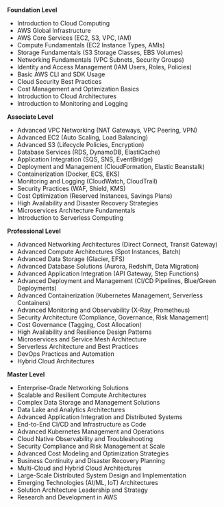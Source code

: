 **Foundation Level**

*   Introduction to Cloud Computing
*   AWS Global Infrastructure
*   AWS Core Services (EC2, S3, VPC, IAM)
*   Compute Fundamentals (EC2 Instance Types, AMIs)
*   Storage Fundamentals (S3 Storage Classes, EBS Volumes)
*   Networking Fundamentals (VPC Subnets, Security Groups)
*   Identity and Access Management (IAM Users, Roles, Policies)
*   Basic AWS CLI and SDK Usage
*   Cloud Security Best Practices
*   Cost Management and Optimization Basics
*   Introduction to Cloud Architectures
*   Introduction to Monitoring and Logging

**Associate Level**

*   Advanced VPC Networking (NAT Gateways, VPC Peering, VPN)
*   Advanced EC2 (Auto Scaling, Load Balancing)
*   Advanced S3 (Lifecycle Policies, Encryption)
*   Database Services (RDS, DynamoDB, ElastiCache)
*   Application Integration (SQS, SNS, EventBridge)
*   Deployment and Management (CloudFormation, Elastic Beanstalk)
*   Containerization (Docker, ECS, EKS)
*   Monitoring and Logging (CloudWatch, CloudTrail)
*   Security Practices (WAF, Shield, KMS)
*   Cost Optimization (Reserved Instances, Savings Plans)
*   High Availability and Disaster Recovery Strategies
*   Microservices Architecture Fundamentals
*   Introduction to Serverless Computing

**Professional Level**

*   Advanced Networking Architectures (Direct Connect, Transit Gateway)
*   Advanced Compute Architectures (Spot Instances, Batch)
*   Advanced Data Storage (Glacier, EFS)
*   Advanced Database Solutions (Aurora, Redshift, Data Migration)
*   Advanced Application Integration (API Gateway, Step Functions)
*   Advanced Deployment and Management (CI/CD Pipelines, Blue/Green Deployments)
*   Advanced Containerization (Kubernetes Management, Serverless Containers)
*   Advanced Monitoring and Observability (X-Ray, Prometheus)
*   Security Architecture (Compliance, Governance, Risk Management)
*   Cost Governance (Tagging, Cost Allocation)
*   High Availability and Resilience Design Patterns
*   Microservices and Service Mesh Architecture
*   Serverless Architecture and Best Practices
*   DevOps Practices and Automation
*   Hybrid Cloud Architectures

**Master Level**

*   Enterprise-Grade Networking Solutions
*   Scalable and Resilient Compute Architectures
*   Complex Data Storage and Management Solutions
*   Data Lake and Analytics Architectures
*   Advanced Application Integration and Distributed Systems
*   End-to-End CI/CD and Infrastructure as Code
*   Advanced Kubernetes Management and Operations
*   Cloud Native Observability and Troubleshooting
*   Security Compliance and Risk Management at Scale
*   Advanced Cost Modeling and Optimization Strategies
*   Business Continuity and Disaster Recovery Planning
*   Multi-Cloud and Hybrid Cloud Architectures
*   Large-Scale Distributed System Design and Implementation
*   Emerging Technologies (AI/ML, IoT) Architectures
*   Solution Architecture Leadership and Strategy
*   Research and Development in AWS

